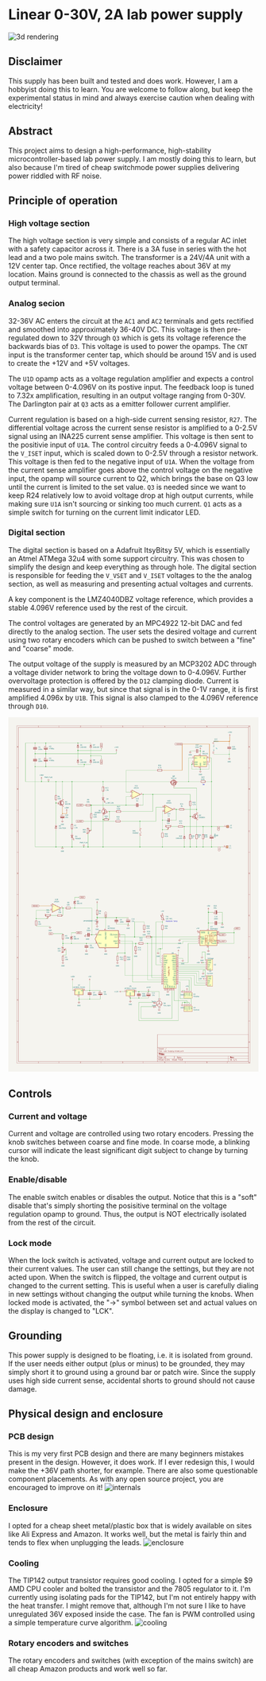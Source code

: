 # Linear 0-30V, 2A lab power supply

![3d rendering](assets/front.png)

## Disclaimer

This supply has been built and tested and does work. However, I am a hobbyist doing this to learn. You are
welcome to follow along, but keep the experimental status in mind and always exercise caution when dealing
with electricity!

## Abstract

This project aims to design a high-performance, high-stability microcontroller-based lab power supply. I am
mostly doing this to learn, but also because I'm tired of cheap switchmode power supplies delivering power
riddled with RF noise.

## Principle of operation

### High voltage section

The high voltage section is very simple and consists of a regular AC inlet with a safety capacitor across it.
There is a 3A fuse in series with the hot lead and a two pole mains switch. The transformer is a 24V/4A unit
with a 12V center tap. Once rectified, the voltage reaches about 36V at my location. Mains ground is connected
to the chassis as well as the ground output terminal.

### Analog secion

32-36V AC enters the circuit at the `AC1` and `AC2` terminals and gets rectified and smoothed into approximately
36-40V DC. This voltage is then pre-regulated down to 32V through `Q3` which is gets its voltage reference the
backwards bias of `D3`. This voltage is used to power the opamps. The `CNT` input is the transformer center tap,
which should be around 15V and is used to create the +12V and +5V voltages.

The `U1D` opamp acts as a voltage regulation amplifier and expects a control voltage between 0-4.096V on its postive input. The feedback loop is tuned
to 7.32x amplification, resulting in an output voltage ranging from 0-30V. The Darlington pair at `Q3` acts
as a emitter follower current amplifier.

Current regulation is based on a high-side current sensing resistor, `R27`. The differential voltage across the
current sense resistor is amplified to a 0-2.5V signal using an INA225 current sense amplifier. This voltage is
then sent to the positivie input of `U1A`. The control circuitry feeds a 0-4.096V signal
to the `V_ISET` input, which is scaled down to 0-2.5V through a resistor network. This voltage is then fed to the
negative input of `U1A`. When the voltage from the current sense amplifier goes above the control voltage on the negative input,
the opamp will source current to Q2, which brings the base on Q3 low until the current is limited to the
set value. `Q3` is needed since we want to keep R24 relatively low to avoid voltage drop at high output currents,
while making sure `U1A` isn't sourcing or sinking too much current. `Q1` acts as a simple switch for turning on
the current limit indicator LED.

### Digital section

The digital section is based on a Adafruit ItsyBitsy 5V, which is essentially an Atmel ATMega 32u4 with some
support circuitry. This was chosen to simplify the design and keep everything as through hole. The digital
section is responsible for feeding the `V_VSET` and `V_ISET` voltages to the the analog section, as well
as measuring and presenting actual voltages and currents.

A key component is the LMZ4040DBZ voltage reference, which provides a stable 4.096V reference used by the
rest of the circuit.

The control voltages are generated by an MPC4922 12-bit DAC and fed directly to the analog section. The user
sets the desired voltage and current using two rotary encoders which can be pushed to switch between a "fine"
and "coarse" mode.

The output voltage of the supply is measured by an MCP3202 ADC through a voltage divider network to bring the
voltage down to 0-4.096V. Further overvoltage protection is offered by the `D12` clamping diode. Current is
measured in a similar way, but since that signal is in the 0-1V range, it is first amplified 4.096x by `U1B`.
This signal is also clamped to the 4.096V reference through `D10`.

![schematic](assets/schematic.png)

## Controls

### Current and voltage

Current and voltage are controlled using two rotary encoders. Pressing the knob switches between coarse and fine
mode. In coarse mode, a blinking cursor will indicate the least significant digit subject to change by turning
the knob.

### Enable/disable

The enable switch enables or disables the output. Notice that this is a "soft" disable that's simply shorting
the posisitive terminal on the voltage regulation opamp to ground. Thus, the output is NOT electrically isolated
from the rest of the circuit.

### Lock mode

When the lock switch is activated, voltage and current output are locked to their current values. The user can
still change the settings, but they are not acted upon. When the switch is flipped, the voltage and current
output is changed to the current setting. This is useful when a user is carefully dialing in new settings
without changing the output while turning the knobs. When locked mode is activated, the "->" symbol between
set and actual values on the display is changed to "LCK".

## Grounding

This power supply is designed to be floating, i.e. it is isolated from ground. If the user needs either
output (plus or minus) to be grounded, they may simply short it to ground using a ground bar or patch
wire. Since the supply uses high side current sense, accidental shorts to ground should not cause damage.

## Physical design and enclosure

### PCB design

This is my very first PCB design and there are many beginners mistakes present in the design. However, it
does work. If I ever redesign this, I would make the +36V path shorter, for example. There are also some
questionable component placements. As with any open source project, you are encouraged to improve on it!
![internals](assets/internals.png)

### Enclosure

I opted for a cheap sheet metal/plastic box that is widely available on sites like Ali Express and Amazon.
It works well, but the metal is fairly thin and tends to flex when unplugging the leads.
![enclosure](assets/front.png)

### Cooling

The TIP142 output transistor requires good cooling. I opted for a simple $9 AMD CPU cooler and bolted the
transistor and the 7805 regulator to it. I'm currently using isolating pads for the TIP142, but I'm not
entirely happy with the heat transfer. I might remove that, although I'm not sure I like to have unregulated 36V
exposed inside the case. The fan is PWM controlled using a simple temperature curve algorithm.
![cooling](assets/cooling.png)

### Rotary encoders and switches

The rotary encoders and switches (with exception of the mains switch) are all cheap Amazon products and work
well so far.
